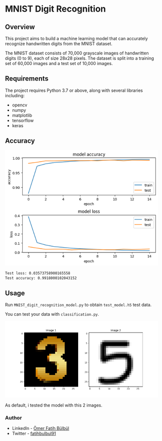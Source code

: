 # MNIST Digit Recognition

## Overview

This project aims to build a machine learning model that can accurately recognize handwritten digits from the MNIST dataset.

The MNIST dataset consists of 70,000 grayscale images of handwritten digits (0 to 9), each of size 28x28 pixels. The dataset is split into a training set of 60,000 images and a test set of 10,000 images.

## Requirements

The project requires Python 3.7 or above, along with several libraries including:

- opencv
- numpy
- matplotlib
- tensorflow
- keras

## Accuracy

![](./screenshot.png)

```
Test loss: 0.03573758900165558
Test accuracy: 0.9918000102043152
```

## Usage

Run `MNIST_digit_recognition_model.py` to obtain `test_model.h5` test data.

You can test your data with `classification.py`.

![](./images.png)

As default, i tested the model with this 2 images.

### Author

- LinkedIn - [Ömer Fatih Bülbül](https://www.linkedin.com/in/ömer-fatih-bülbül-74a890236/)
- Twitter - [fatihbulbul91](https://twitter.com/fatihbulbul91)
